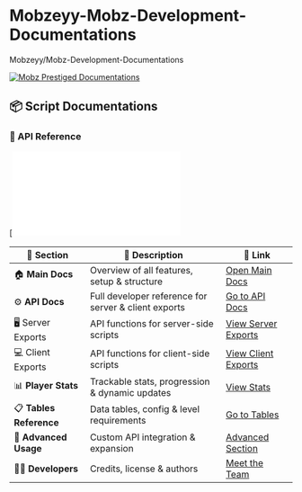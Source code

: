 # Mobzeyy-Mobz-Development-Documentations
Mobzeyy/Mobz-Development-Documentations




[![Mobz Prestiged Documentations](https://img.shields.io/badge/Mobz%20Prestiged-Documentations-orange?style=for-the-badge)](https://github.com/Mobzeyy/Mobz-Development-Documentations/tree/main/mobz-prestiged-documentations)



## 📦 Script Documentations



### 🧩 API Reference
[![Server Exports](mobz-prestiged-documentations/README.md)




| 📁 Section | 📝 Description | 🔗 Link |
|------------|----------------|---------|
| 🏠 **Main Docs** | Overview of all features, setup & structure | [Open Main Docs](mobz-prestiged-documentations/README.md) |
| ⚙️ **API Docs** | Full developer reference for server & client exports | [Go to API Docs](api/README.md) |
| 🖥️ Server Exports | API functions for server-side scripts | [View Server Exports](api/README.md#server-exports) |
| 💻 Client Exports | API functions for client-side scripts | [View Client Exports](api/README.md#client-exports) |
| 📊 **Player Stats** | Trackable stats, progression & dynamic updates | [View Stats](stats/README.md#all-stats) |
| 📋 **Tables Reference** | Data tables, config & level requirements | [Go to Tables](tables/README.md) |
| 🧠 **Advanced Usage** | Custom API integration & expansion | [Advanced Section](README.md#advanced-usage) |
| 🧑‍💻 **Developers** | Credits, license & authors | [Meet the Team](README.md#license--credits) |
